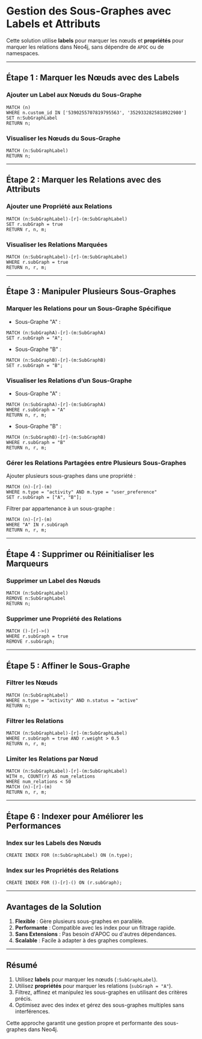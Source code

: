 # Gestion des Sous-Graphes avec Labels et Attributs

Cette solution utilise **labels** pour marquer les nœuds et **propriétés** pour marquer les relations dans Neo4j, sans dépendre de `APOC` ou de namespaces.

---

## Étape 1 : Marquer les Nœuds avec des Labels

### Ajouter un Label aux Nœuds du Sous-Graphe
```cypher
MATCH (n)
WHERE n.custom_id IN ['5390255707819795563', '3529332825818922980']
SET n:SubGraphLabel
RETURN n;
```

### Visualiser les Nœuds du Sous-Graphe
```cypher
MATCH (n:SubGraphLabel)
RETURN n;
```

---

## Étape 2 : Marquer les Relations avec des Attributs

### Ajouter une Propriété aux Relations
```cypher
MATCH (n:SubGraphLabel)-[r]-(m:SubGraphLabel)
SET r.subGraph = true
RETURN r, n, m;
```

### Visualiser les Relations Marquées
```cypher
MATCH (n:SubGraphLabel)-[r]-(m:SubGraphLabel)
WHERE r.subGraph = true
RETURN n, r, m;
```

---

## Étape 3 : Manipuler Plusieurs Sous-Graphes

### Marquer les Relations pour un Sous-Graphe Spécifique
- Sous-Graphe "A" :
```cypher
MATCH (n:SubGraphA)-[r]-(m:SubGraphA)
SET r.subGraph = "A";
```

- Sous-Graphe "B" :
```cypher
MATCH (n:SubGraphB)-[r]-(m:SubGraphB)
SET r.subGraph = "B";
```

### Visualiser les Relations d’un Sous-Graphe
- Sous-Graphe "A" :
```cypher
MATCH (n:SubGraphA)-[r]-(m:SubGraphA)
WHERE r.subGraph = "A"
RETURN n, r, m;
```

- Sous-Graphe "B" :
```cypher
MATCH (n:SubGraphB)-[r]-(m:SubGraphB)
WHERE r.subGraph = "B"
RETURN n, r, m;
```

### Gérer les Relations Partagées entre Plusieurs Sous-Graphes
Ajouter plusieurs sous-graphes dans une propriété :
```cypher
MATCH (n)-[r]-(m)
WHERE n.type = "activity" AND m.type = "user_preference"
SET r.subGraph = ["A", "B"];
```

Filtrer par appartenance à un sous-graphe :
```cypher
MATCH (n)-[r]-(m)
WHERE "A" IN r.subGraph
RETURN n, r, m;
```

---

## Étape 4 : Supprimer ou Réinitialiser les Marqueurs

### Supprimer un Label des Nœuds
```cypher
MATCH (n:SubGraphLabel)
REMOVE n:SubGraphLabel
RETURN n;
```

### Supprimer une Propriété des Relations
```cypher
MATCH ()-[r]->()
WHERE r.subGraph = true
REMOVE r.subGraph;
```

---

## Étape 5 : Affiner le Sous-Graphe

### Filtrer les Nœuds
```cypher
MATCH (n:SubGraphLabel)
WHERE n.type = "activity" AND n.status = "active"
RETURN n;
```

### Filtrer les Relations
```cypher
MATCH (n:SubGraphLabel)-[r]-(m:SubGraphLabel)
WHERE r.subGraph = true AND r.weight > 0.5
RETURN n, r, m;
```

### Limiter les Relations par Nœud
```cypher
MATCH (n:SubGraphLabel)-[r]-(m:SubGraphLabel)
WITH n, COUNT(r) AS num_relations
WHERE num_relations < 50
MATCH (n)-[r]-(m)
RETURN n, r, m;
```

---

## Étape 6 : Indexer pour Améliorer les Performances

### Index sur les Labels des Nœuds
```cypher
CREATE INDEX FOR (n:SubGraphLabel) ON (n.type);
```

### Index sur les Propriétés des Relations
```cypher
CREATE INDEX FOR ()-[r]-() ON (r.subGraph);
```

---

## Avantages de la Solution
1. **Flexible** : Gère plusieurs sous-graphes en parallèle.
2. **Performante** : Compatible avec les index pour un filtrage rapide.
3. **Sans Extensions** : Pas besoin d'APOC ou d'autres dépendances.
4. **Scalable** : Facile à adapter à des graphes complexes.

---

## Résumé
1. Utilisez **labels** pour marquer les nœuds (`:SubGraphLabel`).
2. Utilisez **propriétés** pour marquer les relations (`subGraph = "A"`).
3. Filtrez, affinez et manipulez les sous-graphes en utilisant des critères précis.
4. Optimisez avec des index et gérez des sous-graphes multiples sans interférences.

Cette approche garantit une gestion propre et performante des sous-graphes dans Neo4j.

